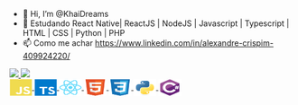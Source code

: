 - 👋 Hi, I’m @KhaiDreams<br>
- 🌱 Estudando React Native| ReactJS | NodeJS | Javascript | Typescript | HTML | CSS | Python | PHP<br>
- 📫 Como me achar https://www.linkedin.com/in/alexandre-crispim-409924220/<br>


<div>
  <a href="https://github.com/KhaiDreams/KhaiDreams">
  <img witdh="400" height="180em" src="https://github-readme-stats.vercel.app/api?username=KhaiDreams&show_icons=true&theme=dracula&include_all_commits=true&count_private=true"/>
  <img witdh="400" height="180em" src="https://github-readme-stats.vercel.app/api/top-langs/?username=KhaiDreams&layout=compact&langs_count=7&theme=dracula"/>
</div>
  
<div style="display: inline_block">
  <img align="center" alt="Khai" height="30" width="40" src="https://raw.githubusercontent.com/devicons/devicon/master/icons/javascript/javascript-plain.svg">
  <img align="center" alt="Khai" height="30" width="40" src="https://raw.githubusercontent.com/devicons/devicon/master/icons/typescript/typescript-plain.svg">
  <img align="center" alt="Khai" height="30" width="40" src="https://raw.githubusercontent.com/devicons/devicon/master/icons/react/react-original.svg">
  <img align="center" alt="Khai" height="30" width="40" src="https://raw.githubusercontent.com/devicons/devicon/master/icons/html5/html5-original.svg">
  <img align="center" alt="Khai" height="30" width="40" src="https://raw.githubusercontent.com/devicons/devicon/master/icons/css3/css3-original.svg">
  <img align="center" alt="Khai" height="30" width="40" src="https://raw.githubusercontent.com/devicons/devicon/master/icons/python/python-original.svg">
  <img align="center" alt="Khai" height="30" width="40" src="https://raw.githubusercontent.com/devicons/devicon/master/icons/csharp/csharp-original.svg">
</div>

 ##
